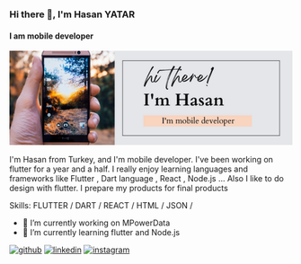 ### Hi there 👋, I'm Hasan YATAR
#### I am mobile developer 
![Summary](https://github.com/hasanyatar/hasanyatar/blob/master/background.png)

I'm Hasan from Turkey, and I'm mobile developer. I've been working on flutter for a year and a half. I really enjoy learning languages and frameworks like Flutter , Dart language , React , Node.js ...
Also I like to do design with flutter. I prepare my products for final products

Skills: FLUTTER / DART / REACT / HTML / JSON / 

- 🔭 I’m currently working on MPowerData 
- 🌱 I’m currently learning flutter and Node.js 


[<img src='https://cdn.jsdelivr.net/npm/simple-icons@3.0.1/icons/github.svg' alt='github' height='40'>](https://github.com/hasanyatar)  [<img src='https://cdn.jsdelivr.net/npm/simple-icons@3.0.1/icons/linkedin.svg' alt='linkedin' height='40'>](https://www.linkedin.com/in/hasan-yatar-458613176/)  [<img src='https://cdn.jsdelivr.net/npm/simple-icons@3.0.1/icons/instagram.svg' alt='instagram' height='40'>](https://www.instagram.com/hasan_yatar/)  

